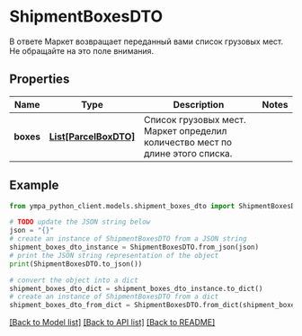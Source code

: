 # ShipmentBoxesDTO

В ответе Маркет возвращает переданный вами список грузовых мест. Не обращайте на это поле внимания. 

## Properties

Name | Type | Description | Notes
------------ | ------------- | ------------- | -------------
**boxes** | [**List[ParcelBoxDTO]**](ParcelBoxDTO.md) | Список грузовых мест. Маркет определил количество мест по длине этого списка.  | 

## Example

```python
from ympa_python_client.models.shipment_boxes_dto import ShipmentBoxesDTO

# TODO update the JSON string below
json = "{}"
# create an instance of ShipmentBoxesDTO from a JSON string
shipment_boxes_dto_instance = ShipmentBoxesDTO.from_json(json)
# print the JSON string representation of the object
print(ShipmentBoxesDTO.to_json())

# convert the object into a dict
shipment_boxes_dto_dict = shipment_boxes_dto_instance.to_dict()
# create an instance of ShipmentBoxesDTO from a dict
shipment_boxes_dto_from_dict = ShipmentBoxesDTO.from_dict(shipment_boxes_dto_dict)
```
[[Back to Model list]](../README.md#documentation-for-models) [[Back to API list]](../README.md#documentation-for-api-endpoints) [[Back to README]](../README.md)


